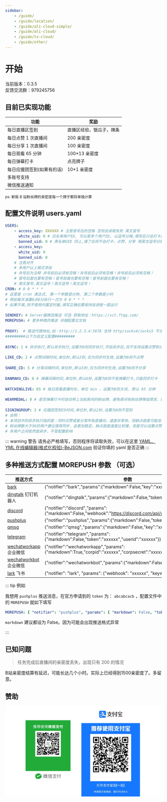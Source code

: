 ```yaml
---
sidebar:
    - /guide/
    - /guide/location/
    - /guide/ali-cloud-simple/
    - /guide/ali-cloud/
    - /guide/tx-cloud/
    - /guide/other/
---
```


# 开始

当前版本：0.3.5  
反馈交流群：979245756

## 目前已实现功能

| 功能                       | 奖励                     |
| -------------------------- | ------------------------ |
| 每日直播区签到             | 直播区经验，银瓜子，辣条 |
| 每日点赞 1 次直播间        | 200 亲密度            |
| 每日分享 1 次直播间        | 100 亲密度            |
| 每日观看 65 分钟           | 100\*13 亲密度            |
| 每日弹幕打卡               | 点亮牌子           |
| 每日应援团签到(如果有的话) | 10\*1 亲密度             |
| 多账号支持                 |                          |
| 微信推送通知               |                          |

<small>ps: 新版 B 站粉丝牌的亲密度每一个牌子都将单独计算  </small>

## 配置文件说明 users.yaml

```yaml
USERS:
    - access_key: XXXXXX # 注意冒号后的空格 否则会读取失败 英文冒号
      white_uid: 0 # 白名单用户ID, 可以是多个用户ID, 以逗号分隔,填写后只会打卡这些用户,黑名单失效，不用就填0
      banned_uid: 0 # 黑名单UID 同上,填了后将不会打卡，点赞，分享 用英文逗号分隔 不填则不限制,两个都填0则不限制,打卡所有直播间
    - access_key:
      white_uid: 0
      banned_uid: 0
    # 注意对齐
    # 多用户以上格式添加
    # 井号后为注释 井号前后必须有空格！井号前后必须有空格！井号前后必须有空格！
    # 冒号后面也要有空格！冒号前面也要有空格！冒号前面也要有空格！
    # 英文冒号,英文逗号！英文逗号！英文逗号！
CRON: # 0 0 * * *
# 这里是 cron 表达式, 第一个参数是分钟, 第二个参数是小时
# 例如每天凌晨0点0分执行一次为 0 0 * * *
# 如果不填,则不使用内置定时器,填写正确后要保持该进程一直运行

SENDKEY: # Server酱微信推送 可选 获取地址：https://sct.ftqq.com/
MOREPUSH: # 更多种类的推送 详细配置见文档

PROXY:  # 推送代理地址,如：http://1.2.3.4:5678 支持 http/socks4/socks5 不支持 https 不用代理的不用填
#########以下为自定义配置#########

ASYNC: 1 # 异步执行,默认异步执行,设置为0则同步执行,开启异步后,将不支持设置点赞和分享CD时间

LIKE_CD: 2 # 点赞间隔时间,单位秒,默认2秒,仅为同步时生效,设置为0则不点赞

SHARE_CD: 5 # 分享间隔时间,单位秒,默认5秒,仅为同步时生效,设置为0则不分享

DANMAKU_CD: 6 # 弹幕间隔时间,单位秒,默认6秒,设置为0则不发弹幕打卡,只能同步打卡

WATCHINGLIVE: 65 # 每日观看直播时长，单位 min ，设置为0则关闭, 默认 65 分钟

WEARMEDAL: 0 # 是否弹幕打卡时自动带上当前房间的粉丝牌，避免房间有粉丝牌等级禁言，默认关闭，设置为1则开启

SIGNINGROUP: 2 # 应援团签到CD时间,单位秒,默认2秒,设置为0则不签到
# 说明：
# 本项目中的异步执行指的是：同时点赞或者分享所有直播间，速度非常快，但缺点就是可能会被B站吞掉亲密度，所以建议粉丝牌较少的用户开启异步执行
# 粉丝牌数大于30的用户建议使用同步，会更加稳定。缺点就是速度比较慢，但是可以设置点赞和分享的CD时间，避免被B站吞掉亲密度
# 多用户之间依然是异步，不受配置影响
```

::: warning 警告
请务必严格填写，否则程序将读取失败，可以在这里 [YAML、YML 在线编辑器(格式化校验)-BeJSON.com](https://www.bejson.com/validators/yaml_editor/) 验证你填的 yaml 是否正确
:::

## 多种推送方式配置 MOREPUSH 参数 （可选）

| 推送方式                                                                             | 参数                                                                                                               |
| ------------------------------------------------------------------------------------ | ------------------------------------------------------------------------------------------------------------------ |
| [bark](https://apps.apple.com/us/app/bark-customed-notifications/id1403753865)       | {"notifier":"bark","params":{"markdown":False,"key":"xxxxxx"}}                                                     |
| [dingtalk](https://open.dingtalk.com/document/group/custom-robot-access) 钉钉机器人  | {"notifier":"dingtalk","params":{"markdown":False,"token":"xxxxxx"}}                                               |
| [discord](https://support.discord.com/hc/en-us/articles/228383668-Intro-to-Webhooks) | {"notifier":"discord","params":{"markdown":False,"webhook":"https://discord.com/api/webhooks/xxxxxx"}}             |
| [pushplus](https://www.pushplus.plus/)                                               | {"notifier":"pushplus","params":{"markdown":False,"token":"xxxxxx"}}                                               |
| [qmsg](https://qmsg.zendee.cn/)                                                      | {"notifier":"qmsg","params":{"markdown":False,"key":"xxxxxx"}}                                                     |
| [telegram](https://core.telegram.org/bots)                                           | {"notifier":"telegram","params":{"markdown":False,"token":"xxxxxx","userid":"xxxxxx"}}                             |
| [wechatworkapp](https://developer.work.weixin.qq.com/document/path/90236) 企业微信   | {"notifier":"wechatworkapp","params":{"markdown":True,"corpid":"xxxxxx","corpsecret":"xxxxxx","agentid":"xxxxxx"}} |
| [wechatworkbot ](https://developer.work.weixin.qq.com/document/path/91770) 企业微信  | {"notifier":"wechatworkbot","params":{"markdown":False,"key":"xxxxxx"}}                                            |
| [lark](https://open.feishu.cn/document/ukTMukTMukTM/ucTM5YjL3ETO24yNxkjN) 飞书       | {"notifier": "lark", "params": {"webhook": "xxxxxx", "keyword": "", "sign": ""}}                                   |

::: tip 例如

我想用 `pushplus` 推送消息，在官方申请到的 `token` 为： `abcabcacb` ，配置文件中的 `MOREPUSH` 就如下填写

```yaml
MOREPUSH: { "notifier": "pushplus", "params": { "markdown": False, "token": "abcabcacb" } }
```

`markdown` 建议都设为 False。因为可能会出现推送格式异常

:::

## 已知问题

> 任务完成后直播间的亲密度丢失，出现只有 200 的情况

B站亲密度结算有延迟，可能长达几个小时。实际上已经得到1500亲密度了。多留意。

## 赞助

![赞助](../images/sponsor.png)
